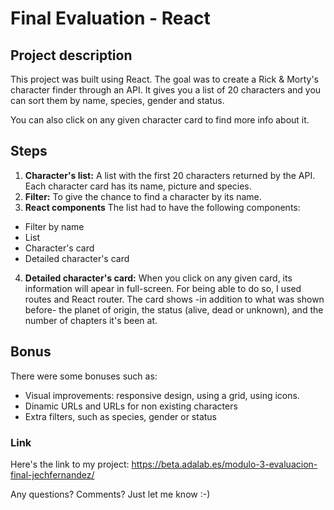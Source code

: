 # **Final Evaluation -  React**

## Project description

This project was built using React. The goal was to create a Rick & Morty's character finder through an API. It gives you a list of 20 characters and you can sort them by name, species, gender and status.

You can also click on any given character card to find more info about it.

## Steps

1. **Character's list:** A list with the first 20 characters returned by the API. Each character card has its name, picture and species.
2. **Filter:** To give the chance to find a character by its name.
3. **React components** The list had to have the following components:

- Filter by name
- List
- Character's card
- Detailed character's card

4. **Detailed character's card:** When you click on any given card, its information will apear in full-screen. For being able to do so, I used routes and React router. The card shows -in addition to what was shown before- the planet of origin, the status (alive, dead or unknown), and the number of chapters it's been at.

## Bonus

There were some bonuses such as:

- Visual improvements: responsive design, using a grid, using icons.
- Dinamic URLs and URLs for non existing characters
- Extra filters, such as species, gender or status

### Link

Here's the link to my project: 
https://beta.adalab.es/modulo-3-evaluacion-final-jechfernandez/

Any questions? Comments? Just let me know :-)